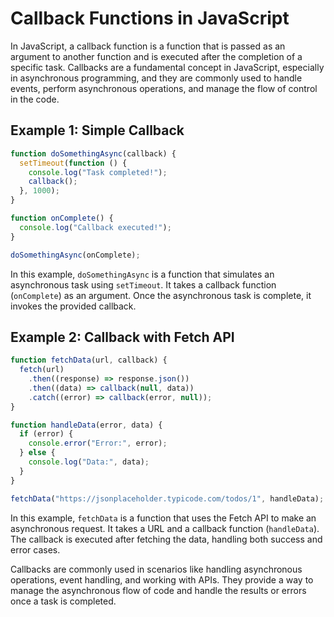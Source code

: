 

# Callback Functions in JavaScript

In JavaScript, a callback function is a function that is passed as an argument to another function and is executed after the completion of a specific task. Callbacks are a fundamental concept in JavaScript, especially in asynchronous programming, and they are commonly used to handle events, perform asynchronous operations, and manage the flow of control in the code.

## Example 1: Simple Callback

```javascript
function doSomethingAsync(callback) {
  setTimeout(function () {
    console.log("Task completed!");
    callback();
  }, 1000);
}

function onComplete() {
  console.log("Callback executed!");
}

doSomethingAsync(onComplete);
```

In this example, `doSomethingAsync` is a function that simulates an asynchronous task using `setTimeout`. It takes a callback function (`onComplete`) as an argument. Once the asynchronous task is complete, it invokes the provided callback.

## Example 2: Callback with Fetch API

```javascript
function fetchData(url, callback) {
  fetch(url)
    .then((response) => response.json())
    .then((data) => callback(null, data))
    .catch((error) => callback(error, null));
}

function handleData(error, data) {
  if (error) {
    console.error("Error:", error);
  } else {
    console.log("Data:", data);
  }
}

fetchData("https://jsonplaceholder.typicode.com/todos/1", handleData);
```

In this example, `fetchData` is a function that uses the Fetch API to make an asynchronous request. It takes a URL and a callback function (`handleData`). The callback is executed after fetching the data, handling both success and error cases.

Callbacks are commonly used in scenarios like handling asynchronous operations, event handling, and working with APIs. They provide a way to manage the asynchronous flow of code and handle the results or errors once a task is completed.
```
